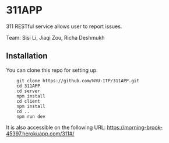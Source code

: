 # 311APP

311 RESTful service allows user to report issues.

Team: Sisi Li, Jiaqi Zou, Richa Deshmukh

## Installation

You can clone this repo for setting up.
```shell
    git clone https://github.com/NYU-ITP/311APP.git
    cd 311APP
    cd server
    npm install
    cd client
    npm install
    cd ..
    npm run dev
```

It is also accessible on the following URL:
https://morning-brook-45397.herokuapp.com/311#/
